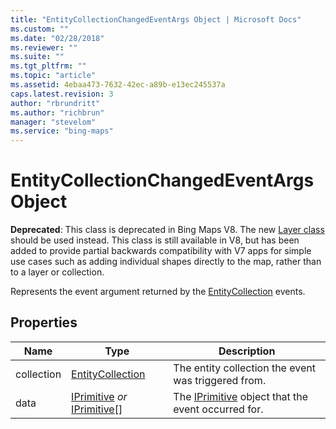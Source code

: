 ```yaml
---
title: "EntityCollectionChangedEventArgs Object | Microsoft Docs"
ms.custom: ""
ms.date: "02/28/2018"
ms.reviewer: ""
ms.suite: ""
ms.tgt_pltfrm: ""
ms.topic: "article"
ms.assetid: 4ebaa473-7632-42ec-a89b-e13ec245537a
caps.latest.revision: 3
author: "rbrundritt"
ms.author: "richbrun"
manager: "stevelom"
ms.service: "bing-maps"
---
```

# EntityCollectionChangedEventArgs Object
**Deprecated**: This class is deprecated in Bing Maps V8. The new [Layer class](../v8-web-control/layer-class.md) should be used instead. This class is still available in V8, but has been added to provide partial backwards compatibility with V7 apps for simple use cases such as adding individual shapes directly to the map, rather than to a layer or collection.

Represents the event argument returned by the [EntityCollection](../v8-web-control/entitycollection-class.md) events.

## Properties

| Name       | Type                      | Description                                         |
|------------|---------------------------|-----------------------------------------------------|
| collection | [EntityCollection](../v8-web-control/entitycollection-class.md)          | The entity collection the event was triggered from. |
| data       | [IPrimitive](../v8-web-control/iprimitive-class.md) _or_ [IPrimitive](../v8-web-control/iprimitive-class.md)\[\] | The [IPrimitive](../v8-web-control/iprimitive-class.md) object that the event occurred for.  |

